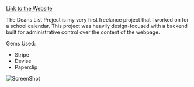 [Link to the Website](http://deanslistproject.herokuapp.com)

The Deans List Project is my very first freelance project that I worked on for a school calendar. This project was heavily design-focused with a backend built for administrative control over the content of the webpage.

Gems Used:
- Stripe
- Devise
- Paperclip

![ScreenShot](https://cloud.githubusercontent.com/assets/5783423/3872658/9452222a-2120-11e4-8bc0-f333abf76530.png)
